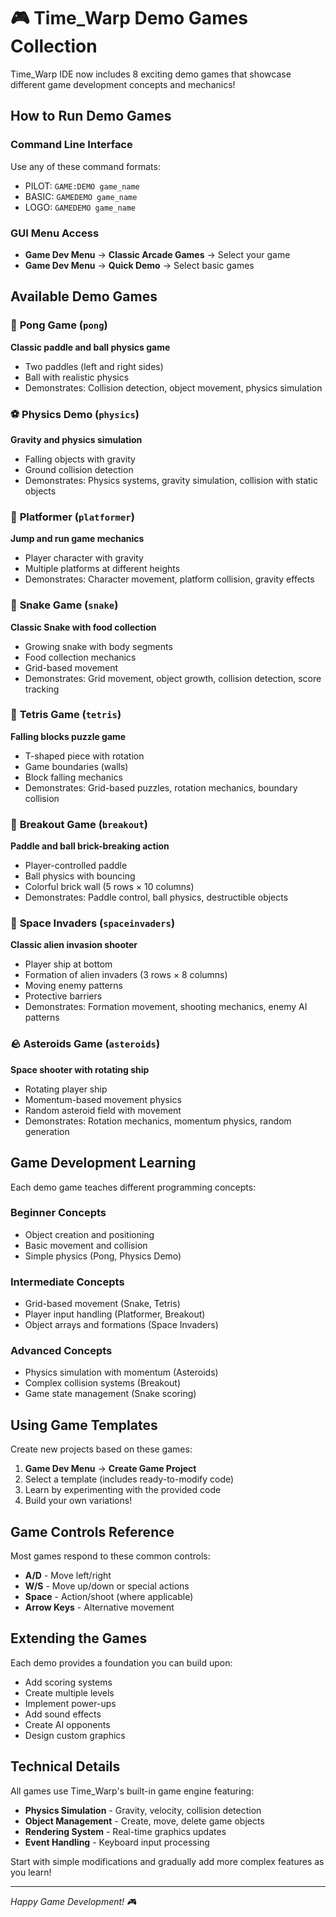 # 🎮 Time_Warp Demo Games Collection

Time_Warp IDE now includes 8 exciting demo games that showcase different game development concepts and mechanics!

## How to Run Demo Games

### Command Line Interface
Use any of these command formats:
- PILOT: `GAME:DEMO game_name`
- BASIC: `GAMEDEMO game_name`
- LOGO: `GAMEDEMO game_name`

### GUI Menu Access
- **Game Dev Menu** → **Classic Arcade Games** → Select your game
- **Game Dev Menu** → **Quick Demo** → Select basic games

## Available Demo Games

### 🏓 **Pong Game** (`pong`)
**Classic paddle and ball physics game**
- Two paddles (left and right sides)
- Ball with realistic physics
- Demonstrates: Collision detection, object movement, physics simulation

### ⚽ **Physics Demo** (`physics`)
**Gravity and physics simulation**
- Falling objects with gravity
- Ground collision detection
- Demonstrates: Physics systems, gravity simulation, collision with static objects

### 🏃 **Platformer** (`platformer`)
**Jump and run game mechanics**
- Player character with gravity
- Multiple platforms at different heights
- Demonstrates: Character movement, platform collision, gravity effects

### 🐍 **Snake Game** (`snake`)
**Classic Snake with food collection**
- Growing snake with body segments
- Food collection mechanics
- Grid-based movement
- Demonstrates: Grid movement, object growth, collision detection, score tracking

### 🧩 **Tetris Game** (`tetris`)
**Falling blocks puzzle game**
- T-shaped piece with rotation
- Game boundaries (walls)
- Block falling mechanics
- Demonstrates: Grid-based puzzles, rotation mechanics, boundary collision

### 🧱 **Breakout Game** (`breakout`)
**Paddle and ball brick-breaking action**
- Player-controlled paddle
- Ball physics with bouncing
- Colorful brick wall (5 rows × 10 columns)
- Demonstrates: Paddle control, ball physics, destructible objects

### 👾 **Space Invaders** (`spaceinvaders`)
**Classic alien invasion shooter**
- Player ship at bottom
- Formation of alien invaders (3 rows × 8 columns)
- Moving enemy patterns
- Protective barriers
- Demonstrates: Formation movement, shooting mechanics, enemy AI patterns

### 🪨 **Asteroids Game** (`asteroids`)
**Space shooter with rotating ship**
- Rotating player ship
- Momentum-based movement physics
- Random asteroid field with movement
- Demonstrates: Rotation mechanics, momentum physics, random generation

## Game Development Learning

Each demo game teaches different programming concepts:

### **Beginner Concepts**
- Object creation and positioning
- Basic movement and collision
- Simple physics (Pong, Physics Demo)

### **Intermediate Concepts**
- Grid-based movement (Snake, Tetris)
- Player input handling (Platformer, Breakout)
- Object arrays and formations (Space Invaders)

### **Advanced Concepts**
- Physics simulation with momentum (Asteroids)
- Complex collision systems (Breakout)
- Game state management (Snake scoring)

## Using Game Templates

Create new projects based on these games:
1. **Game Dev Menu** → **Create Game Project**
2. Select a template (includes ready-to-modify code)
3. Learn by experimenting with the provided code
4. Build your own variations!

## Game Controls Reference

Most games respond to these common controls:
- **A/D** - Move left/right
- **W/S** - Move up/down or special actions
- **Space** - Action/shoot (where applicable)
- **Arrow Keys** - Alternative movement

## Extending the Games

Each demo provides a foundation you can build upon:
- Add scoring systems
- Create multiple levels
- Implement power-ups
- Add sound effects
- Create AI opponents
- Design custom graphics

## Technical Details

All games use Time_Warp's built-in game engine featuring:
- **Physics Simulation** - Gravity, velocity, collision detection
- **Object Management** - Create, move, delete game objects
- **Rendering System** - Real-time graphics updates
- **Event Handling** - Keyboard input processing

Start with simple modifications and gradually add more complex features as you learn!

---

*Happy Game Development! 🎮*